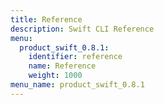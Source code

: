 ```yaml
---
title: Reference
description: Swift CLI Reference
menu:
  product_swift_0.8.1:
    identifier: reference
    name: Reference
    weight: 1000
menu_name: product_swift_0.8.1
---
```

